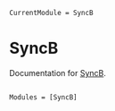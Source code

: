 ```@meta
CurrentModule = SyncB
```

# SyncB

Documentation for [SyncB](https://github.com/alxg78/SyncB.jl).

```@index
```

```@autodocs
Modules = [SyncB]
```
